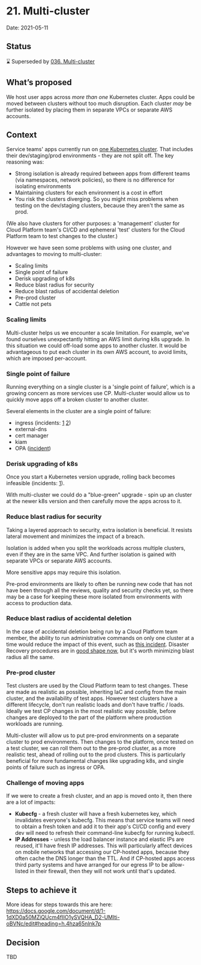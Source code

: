 # 21. Multi-cluster

Date: 2021-05-11

## Status

⌛️ Superseded by [036. Multi-cluster](036-multi-cluster.md)

## What’s proposed

We host user apps across _more than one_ Kubernetes cluster. Apps could be moved between clusters without too much disruption. Each cluster _may_ be further isolated by placing them in separate VPCs or separate AWS accounts.

## Context

Service teams' apps currently run on [one Kubernetes cluster](https://github.com/ministryofjustice/cloud-platform/blob/main/architecture-decision-record/012-One-cluster-for-dev-staging-prod.md). That includes their dev/staging/prod environments - they are not split off. The key reasoning was:

- Strong isolation is already required between apps from different teams (via namespaces, network policies), so there is no difference for isolating environments
- Maintaining clusters for each environment is a cost in effort
- You risk the clusters diverging. So you might miss problems when testing on the dev/staging clusters, because they aren't the same as prod.

(We also have clusters for other purposes: a 'management' cluster for Cloud Platform team's CI/CD and ephemeral 'test' clusters for the Cloud Platform team to test changes to the cluster.)

However we have seen some problems with using one cluster, and advantages to moving to multi-cluster:

- Scaling limits
- Single point of failure
- Derisk upgrading of k8s
- Reduce blast radius for security
- Reduce blast radius of accidental deletion
- Pre-prod cluster
- Cattle not pets

### Scaling limits

Multi-cluster helps us we encounter a scale limitation. For example, we've found ourselves unexpectantly hitting an AWS limit during k8s upgrade. In this situation we could off-load some apps to another cluster. It would be advantageous to put each cluster in its own AWS account, to avoid limits, which are imposed per-account.

### Single point of failure

Running everything on a single cluster is a 'single point of failure', which is a growing concern as more services use CP. Multi-cluster would allow us to quickly move apps off a broken cluster to another cluster.

Several elements in the cluster are a single point of failure:

- ingress (incidents: [1](https://runbooks.cloud-platform.service.justice.gov.uk/incident-log.html#incident-on-2020-10-06-09-07-intermittent-quot-micro-downtimes-quot-on-various-services-using-dedicated-ingress-controllers) [2](https://runbooks.cloud-platform.service.justice.gov.uk/incident-log.html#incident-on-2020-04-15-10-58-nginx-tls))
- external-dns
- cert manager
- kiam
- OPA ([incident](https://runbooks.cloud-platform.service.justice.gov.uk/incident-log.html#incident-on-2020-02-25-10-58))

### Derisk upgrading of k8s

Once you start a Kubernetes version upgrade, rolling back becomes infeasible (incidents: [1](https://runbooks.cloud-platform.service.justice.gov.uk/incident-log.html#q1-2020-january-march)).

With multi-cluster we could do a "blue-green" upgrade - spin up an cluster at the newer k8s version and then carefully move the apps across to it.

### Reduce blast radius for security

Taking a layered approach to security, extra isolation is beneficial. It resists lateral movement and minimizes the impact of a breach.

Isolation is added when you split the workloads across multiple clusters, even if they are in the same VPC. And further isolation is gained with separate VPCs or separate AWS accounts.

More sensitive apps may require this isolation.

Pre-prod environments are likely to often be running new code that has not have been through all the reviews, quality and security checks yet, so there may be a case for keeping these more isolated from environments with access to production data.

### Reduce blast radius of accidental deletion

In the case of accidental deletion being run by a Cloud Platform team member, the ability to run administrative commands on only one cluster at a time would reduce the impact of this event, such as [this incident](https://runbooks.cloud-platform.service.justice.gov.uk/incident-log.html#incident-on-2020-09-21-18-27-some-cloud-platform-components-destroyed). Disaster Recovery procedures are in [good shape now](https://runbooks.cloud-platform.service.justice.gov.uk/disaster-recovery-scenarios.html#cloud-platform-disaster-recovery-scenarios), but it's worth minimizing blast radius all the same.

### Pre-prod cluster

Test clusters are used by the Cloud Platform team to test changes. These are made as realistic as possible, inheriting IaC and config from the main cluster, and the availability of test apps. However test clusters have a different lifecycle, don't run realistic loads and don't have traffic / loads. Ideally we test CP changes in the most realistic way possible, before changes are deployed to the part of the platform where production workloads are running.

Multi-cluster will allow us to put pre-prod environments on a separate cluster to prod environments. Then changes to the platform, once tested on a test cluster, we can roll them out to the pre-prod cluster, as a more realistic test, ahead of rolling out to the prod clusters. This is particularly beneficial for more fundamental changes like upgrading k8s, and single points of failure such as ingress or OPA.

### Challenge of moving apps

If we were to create a fresh cluster, and an app is moved onto it, then there are a lot of impacts:

- **Kubecfg** - a fresh cluster will have a fresh kubernetes key, which invalidates everyone's kubecfg. This means that service teams will need to obtain a fresh token and add it to their app's CI/CD config and every dev will need to refresh their command-line kubecfg for running kubectl.
- **IP Addresses** - unless the load balancer instance and elastic IPs are reused, it'll have fresh IP addresses. This will particularly affect devices on mobile networks that accessing our CP-hosted apps, because they often cache the DNS longer than the TTL. And if CP-hosted apps access third party systems and have arranged for our egress IP to be allow-listed in their firewall, then they will not work until that's updated.

## Steps to achieve it

More ideas for steps towards this are here:
https://docs.google.com/document/d/1-1dXD0a50MZiQUcm4fIIO1ySVQHA_D2-UMIti-oBVNc/edit#heading=h.4hza65nlnk7p

## Decision

TBD
